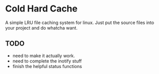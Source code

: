 # Cold Hard Cache
A simple LRU file caching system for linux. Just put the source files into your project and do whatcha want.

## TODO
* need to make it actually work.
* need to complete the inotify stuff
* finish the helpful status functions
